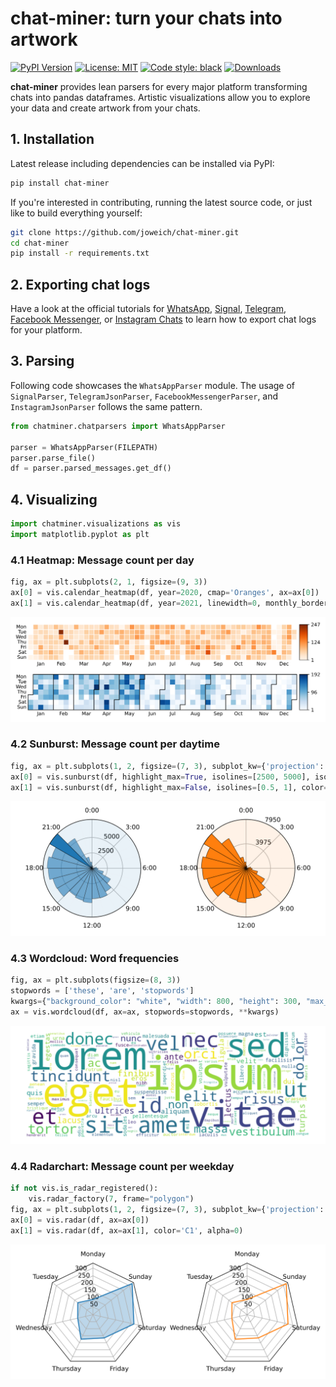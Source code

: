 # chat-miner: turn your chats into artwork

[![PyPI Version](https://img.shields.io/pypi/v/chat-miner.svg)](https://pypi.org/project/chat-miner/)
[![License: MIT](https://img.shields.io/badge/License-MIT-yellow.svg)](https://opensource.org/licenses/MIT)
[![Code style: black](https://img.shields.io/badge/code%20style-black-000000.svg)](https://github.com/psf/black)
[![Downloads](https://static.pepy.tech/badge/chat-miner)](https://pepy.tech/project/chat-miner)

**chat-miner** provides lean parsers for every major platform transforming chats into pandas dataframes. Artistic visualizations allow you to explore your data and create artwork from your chats.


## 1. Installation
Latest release including dependencies can be installed via PyPI:
```sh
pip install chat-miner
```

If you're interested in contributing, running the latest source code, or just like to build everything yourself:
```sh
git clone https://github.com/joweich/chat-miner.git
cd chat-miner
pip install -r requirements.txt
```

## 2. Exporting chat logs
Have a look at the official tutorials for [WhatsApp](https://faq.whatsapp.com/1180414079177245/), [Signal](https://github.com/carderne/signal-export), [Telegram](https://telegram.org/blog/export-and-more), [Facebook Messenger](https://www.facebook.com/help/messenger-app/713635396288741), or [Instagram Chats](https://help.instagram.com/181231772500920) to learn how to export chat logs for your platform.

## 3. Parsing
Following code showcases the ``WhatsAppParser`` module.
The usage of ``SignalParser``, ``TelegramJsonParser``, ``FacebookMessengerParser``, and ``InstagramJsonParser`` follows the same pattern.
```python
from chatminer.chatparsers import WhatsAppParser

parser = WhatsAppParser(FILEPATH)
parser.parse_file()
df = parser.parsed_messages.get_df()
```
## 4. Visualizing
```python
import chatminer.visualizations as vis
import matplotlib.pyplot as plt
```
### 4.1 Heatmap: Message count per day
```python
fig, ax = plt.subplots(2, 1, figsize=(9, 3))
ax[0] = vis.calendar_heatmap(df, year=2020, cmap='Oranges', ax=ax[0])
ax[1] = vis.calendar_heatmap(df, year=2021, linewidth=0, monthly_border=True, ax=ax[1])
```

<p align="center">
  <img src="examples/heatmap.svg">
</p>

### 4.2 Sunburst: Message count per daytime
```python
fig, ax = plt.subplots(1, 2, figsize=(7, 3), subplot_kw={'projection': 'polar'})
ax[0] = vis.sunburst(df, highlight_max=True, isolines=[2500, 5000], isolines_relative=False, ax=ax[0])
ax[1] = vis.sunburst(df, highlight_max=False, isolines=[0.5, 1], color='C1', ax=ax[1])
```

<p align="center">
  <img src="examples/sunburst.svg">
</p>

### 4.3 Wordcloud: Word frequencies
```python
fig, ax = plt.subplots(figsize=(8, 3))
stopwords = ['these', 'are', 'stopwords']
kwargs={"background_color": "white", "width": 800, "height": 300, "max_words": 500}
ax = vis.wordcloud(df, ax=ax, stopwords=stopwords, **kwargs)
```
<p align="center">
  <img src="examples/wordcloud.svg">
</p>

### 4.4 Radarchart: Message count per weekday
```python
if not vis.is_radar_registered():
	vis.radar_factory(7, frame="polygon")
fig, ax = plt.subplots(1, 2, figsize=(7, 3), subplot_kw={'projection': 'radar'})
ax[0] = vis.radar(df, ax=ax[0])
ax[1] = vis.radar(df, ax=ax[1], color='C1', alpha=0)
```
<p align="center">
  <img src="examples/radar.svg">
</p>

